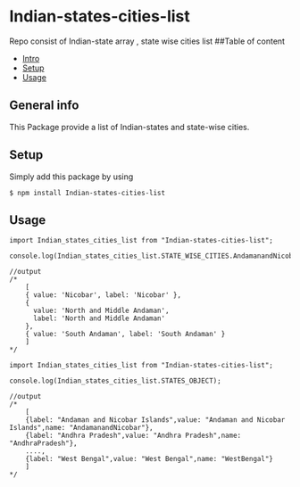 # Indian-states-cities-list
Repo consist of Indian-state array , state wise cities list
##Table of content
* [Intro](#intro)
* [Setup](#setup)
* [Usage](#usage)


## General info
This Package provide a list of Indian-states and state-wise cities.

## Setup
Simply add this package by using
```
$ npm install Indian-states-cities-list

```
## Usage
```
import Indian_states_cities_list from "Indian-states-cities-list";

console.log(Indian_states_cities_list.STATE_WISE_CITIES.AndamanandNicobar);

//output
/*
    [
    { value: 'Nicobar', label: 'Nicobar' },
    {
      value: 'North and Middle Andaman',
      label: 'North and Middle Andaman'
    },
    { value: 'South Andaman', label: 'South Andaman' }
    ]
*/

```

```
import Indian_states_cities_list from "Indian-states-cities-list";

console.log(Indian_states_cities_list.STATES_OBJECT);

//output
/*
    [
    {label: "Andaman and Nicobar Islands",value: "Andaman and Nicobar Islands",name: "AndamanandNicobar"},
    {label: "Andhra Pradesh",value: "Andhra Pradesh",name: "AndhraPradesh"},
    ....,
    {label: "West Bengal",value: "West Bengal",name: "WestBengal"}
    ]
*/

```

